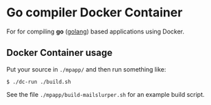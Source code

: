 # Go compiler Docker Container

For for compiling **go** ([golang](https://golang.org/)) based applications using Docker.

## Docker Container usage

Put your source in `./mpapp/` and then run something like:

```
$ ./dc-run ./build.sh
```

See the file `./mpapp/build-mailslurper.sh` for an example build script.
